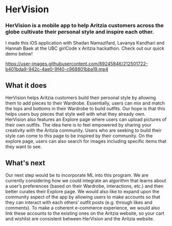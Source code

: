 # HerVision

### HerVision is a mobile app to help Aritzia customers across the globe cultivate their personal style and inspire each other.
I made this iOS application with Shadan Namazifard, Lavanya Kandhari and Hannah Baek at the UBC girlCode x Aritzia hackathon. Check out our quick demo below!

https://user-images.githubusercontent.com/89245846/212501722-b401bda9-942c-4ae0-9f40-c968801bba19.mp4


## What it does
HerVision helps Aritzia customers build their personal style by allowing them to add pieces to their Wardrobe. Essentially, users can mix and match the tops and bottoms in their Wardrobe to build outfits. Our hope is that this helps users buy pieces that style well with what they already own. HerVision also features an Explore page where users can upload pictures of their own outfits. The idea here is to feel empowered by sharing your creativity with the Aritzia community. Users who are seeking to build their style can come to this page to be inspired by their community. On the explore page, users can also search for images including specific items that they want to see.

## What's next 
Our next step would be to incorporate ML into this program. We are currently considering how we could integrate an algorithm that learns about a user’s preferences (based on their Wardrobe, interactions, etc.) and then better curates their Explore page. We would also like to expand upon the community aspect of the app by allowing users to make accounts so that they can interact with each others’ outfit posts (e.g. through likes and comments). To make a coherent e-commerce experience, we would also link these accounts to the existing ones on the Aritzia website, so your cart and wishlist are consistent between HerVision and the Aritzia website.
